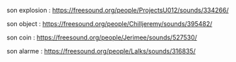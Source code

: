 son explosion : https://freesound.org/people/ProjectsU012/sounds/334266/

son object : https://freesound.org/people/Chilljeremy/sounds/395482/

son coin : https://freesound.org/people/Jerimee/sounds/527530/

son alarme : https://freesound.org/people/Lalks/sounds/316835/